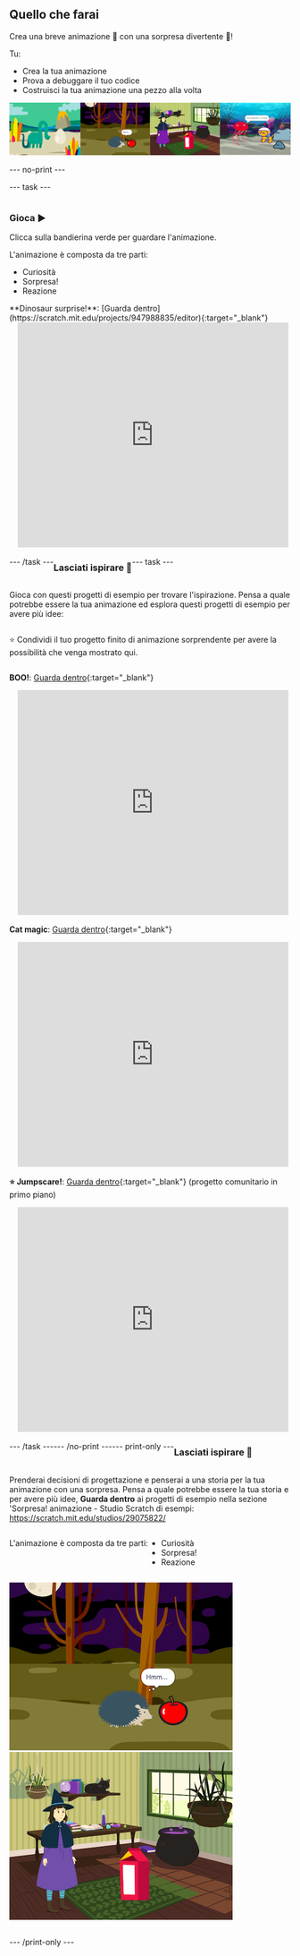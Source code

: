 ## Quello che farai

Crea una breve animazione 🎥 con una sorpresa divertente 🎉!

Tu:

+ Crea la tua animazione
+ Prova a debuggare il tuo codice
+ Costruisci la tua animazione una pezzo alla volta

![Esempi di progetti.](images/surprise-example.png)

--- no-print ---

--- task ---

<div style="display: flex; flex-wrap: wrap">
<div style="flex-basis: 200px; flex-grow: 1">  

### Gioca ▶️ 

Clicca sulla bandierina verde per guardare l'animazione.

L'animazione è composta da tre parti:
+ Curiosità
+ Sorpresa!
+ Reazione

</div>
<div>
**Dinosaur surprise!**: [Guarda dentro](https://scratch.mit.edu/projects/947988835/editor){:target="_blank"}
<div class="scratch-preview" style="margin-left: 15px;">
  <iframe allowtransparency="true" width="485" height="402" src="https://scratch.mit.edu/projects/embed/947988835/?autostart=false" frameborder="0"></iframe>
</div>

</div>

--- /task ---

### Lasciati ispirare 💭

--- task ---

Gioca con questi progetti di esempio per trovare l'ispirazione. Pensa a quale potrebbe essere la tua animazione ed esplora questi progetti di esempio per avere più idee:

⭐ Condividi il tuo progetto finito di animazione sorprendente per avere la possibilità che venga mostrato qui.

**BOO!**: [Guarda dentro](https://scratch.mit.edu/projects/947987519/editor){:target="_blank"}
<div class="scratch-preview" style="margin-left: 15px;">
  <iframe allowtransparency="true" width="485" height="402" src="https://scratch.mit.edu/projects/embed/947987519/?autostart=false" frameborder="0"></iframe>
</div>

**Cat magic**: [Guarda dentro](https://scratch.mit.edu/projects/947987825/editor){:target="_blank"}
<div class="scratch-preview" style="margin-left: 15px;">
  <iframe allowtransparency="true" width="485" height="402" src="https://scratch.mit.edu/projects/embed/947987825/?autostart=false" frameborder="0"></iframe>
</div>

**⭐ Jumpscare!**: [Guarda dentro](https://scratch.mit.edu/projects/720220722/editor){:target="_blank"} (progetto comunitario in primo piano)
<div class="scratch-preview" style="margin-left: 15px;">
  <iframe allowtransparency="true" width="485" height="402" src="https://scratch.mit.edu/projects/embed/720220722/?autostart=false" frameborder="0"></iframe>
</div>

--- /task ---

--- /no-print ---

--- print-only ---

### Lasciati ispirare 💭

Prenderai decisioni di progettazione e penserai a una storia per la tua animazione con una sorpresa. Pensa a quale potrebbe essere la tua storia e per avere più idee, **Guarda dentro** ai progetti di esempio nella sezione 'Sorpresa! animazione - Studio Scratch di esempi: https://scratch.mit.edu/studios/29075822/

L'animazione è composta da tre parti:
+ Curiosità
+ Sorpresa!
+ Reazione

![Il progetto 'BOO!'.](images/boo.png)
![Il progetto 'Cat magic'.](images/cat-magic.png)

--- /print-only ---

 

